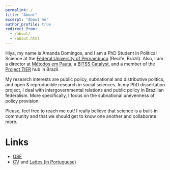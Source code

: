 ```yaml
---
permalink: /
title: "About"
excerpt: "About me"
author_profile: true
redirect_from: 
  - /about/
  - /about.html
---
```


Hiya, my name is Amanda Domingos, and I am a PhD Student in Political Science at the [Federal University of Pernambuco](https://www.ufpe.br/politica) (Recife, Brazil). Also, I am a director at [Métodos em Pauta](http://www.metodosempauta.com), a [BITSS Catalyst](https://www.bitss.org/), and a member of the [Project TIER](https://www.projecttier.org/) hub in Brazil.

My research interests are public policy, subnational and distributive politics, and open & reproducible research in social sciences. In my PhD dissertation project, I deal with intergovernmental relations and public policy in Brazilian federalism. More specifically, I focus on the subnational unevenness of policy provision.

Please, feel free to reach me out! I really believe that science is a built-in community and that we should get to know one another and collaborate more. 

Links
====
* [OSF](https://osf.io/pdx9m/)
* [CV](files/cvfev21.pdf) and [Lattes (in Portuguese)](http://lattes.cnpq.br/5884024723748321)

